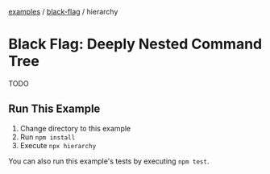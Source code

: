 [examples][1] / [black-flag][2] / hierarchy

# Black Flag: Deeply Nested Command Tree

<!-- TODO -->

TODO

## Run This Example

1. Change directory to this example
2. Run `npm install`
3. Execute `npx hierarchy`

You can also run this example's tests by executing `npm test`.

[1]: ../../README.md
[2]: ../README.md
